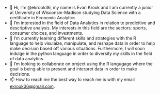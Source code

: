 - 👋 Hi, I’m @ekrook36, my name is Evan Krook and I am currently a junior at University of Wisconsin-Madison studying Data Science with a certificate in Economic Analytics
- 👀 I’m interested in the field of Data Analytics in relation to predicitive and descriptive analysis. My interests in this field are the sectors: sports, consumer choices, and investments.
- 🌱 I’m currently learning different skills and strategies with the R language to help visulaize, manipulate, and reshape data in order to help make decision based off various situations. Furthermore, I will soon indulge in the python language in order to diversify my skills in the field of data analytics.
- 💞️ I’m looking to collaborate on project using the R langugage where the goal is being able to present and interpret data in order to make decisions.
- 📫 How to reach me the best way to reach me is with my email ekrook36@gmail.com.

<!---
ekrook36/ekrook36 is a ✨ special ✨ repository because its `README.md` (this file) appears on your GitHub profile.
You can click the Preview link to take a look at your changes.
--->
